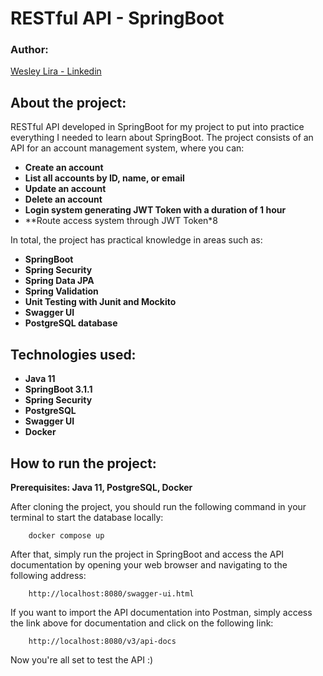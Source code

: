 # RESTful API - SpringBoot

### Author:

[Wesley Lira - Linkedin](https://www.linkedin.com/in/wesley-lira-9204b8205/)

## About the project:

RESTful API developed in SpringBoot for my project to put into practice everything I needed to learn about SpringBoot. The project consists of an API for an account management system, where you can:

- **Create an account**
- **List all accounts by ID, name, or email**
- **Update an account**
- **Delete an account**
- **Login system generating JWT Token with a duration of 1 hour**
- **Route access system through JWT Token*8

In total, the project has practical knowledge in areas such as:

- **SpringBoot**
- **Spring Security**
- **Spring Data JPA**
- **Spring Validation**
- **Unit Testing with Junit and Mockito**
- **Swagger UI**
- **PostgreSQL database**

## Technologies used:

- **Java 11**
- **SpringBoot 3.1.1**
- **Spring Security**
- **PostgreSQL**
- **Swagger UI**
- **Docker**

## How to run the project:

**Prerequisites: Java 11, PostgreSQL, Docker**

After cloning the project, you should run the following command in your terminal to start
the database locally:

```
    docker compose up
```

After that, simply run the project in SpringBoot and access the API documentation by opening
your web browser and navigating to the following address:

```
    http://localhost:8080/swagger-ui.html
```

If you want to import the API documentation into Postman, simply access the link above
for documentation and click on the following link:

```
    http://localhost:8080/v3/api-docs
```

Now you're all set to test the API :)